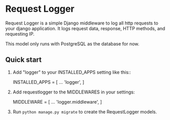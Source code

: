 Request Logger
=====

Request Logger is a simple Django middleware to log all http requests to your django application. It logs
request data, response, HTTP methods, and requesting IP.

This model only runs with PostgreSQL as the database for now.

Quick start
-----------

1. Add "logger" to your INSTALLED_APPS setting like this::

    INSTALLED_APPS = [
        ...
        'logger',
    ]

2. Add requestlogger to the MIDDLEWARES in your settings:

    MIDDLEWARE = [
    ...
    'logger.middleware',
    ]

3. Run `python manage.py migrate` to create the RequestLogger models.